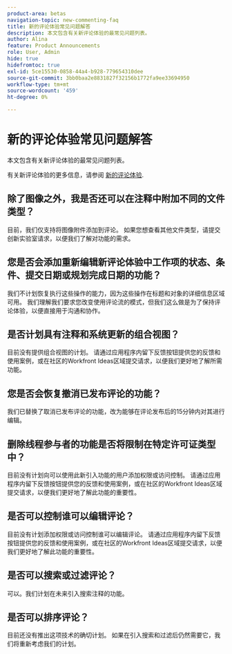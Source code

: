 ```yaml
---
product-area: betas
navigation-topic: new-commenting-faq
title: 新的评论体验常见问题解答
description: 本文包含有关新评论体验的最常见问题列表。
author: Alina
feature: Product Announcements
role: User, Admin
hide: true
hidefromtoc: true
exl-id: 5ce15530-0858-44a4-b928-779654310dee
source-git-commit: 3bb0baa2e8831827f32156b1772fa9ee33694950
workflow-type: tm+mt
source-wordcount: '459'
ht-degree: 0%

---
```


# 新的评论体验常见问题解答

本文包含有关新评论体验的最常见问题列表。

有关新评论体验的更多信息，请参阅 [新的评论体验](../../betas/new-commenting-experience-beta/unified-commenting-experience.md).

## 除了图像之外，我是否还可以在注释中附加不同的文件类型？

目前，我们仅支持将图像附件添加到评论。 如果您想查看其他文件类型，请提交创新实验室请求，以便我们了解对功能的需求。

## 您是否会添加重新编辑新评论体验中工作项的状态、条件、提交日期或规划完成日期的功能？

我们不计划恢复执行这些操作的能力，因为这些操作在标题和对象的详细信息区域可用。 我们理解我们要求您改变使用评论流的模式，但我们这么做是为了保持评论体验，以便直接用于沟通和协作。

## 是否计划具有注释和系统更新的组合视图？

目前没有提供组合视图的计划。 请通过应用程序内留下反馈按钮提供您的反馈和使用案例，或在社区的Workfront Ideas区域提交请求，以便我们更好地了解所需功能。

## 您是否会恢复撤消已发布评论的功能？

我们已替换了取消已发布评论的功能，改为能够在评论发布后的15分钟内对其进行编辑。

## 删除线程参与者的功能是否将限制在特定许可证类型中？

目前没有计划向可以使用此新引入功能的用户添加权限或访问控制。 请通过应用程序内留下反馈按钮提供您的反馈和使用案例，或在社区的Workfront Ideas区域提交请求，以便我们更好地了解此功能的重要性。

## 是否可以控制谁可以编辑评论？

目前没有计划添加权限或访问控制谁可以编辑评论。 请通过应用程序内留下反馈按钮提供您的反馈和使用案例，或在社区的Workfront Ideas区域提交请求，以便我们更好地了解此功能的重要性。

## 是否可以搜索或过滤评论？

可以。我们计划在未来引入搜索注释的功能。

## 是否可以排序评论？

目前还没有推出这项技术的确切计划。 如果在引入搜索和过滤后仍然需要它，我们将重新考虑我们的计划。
